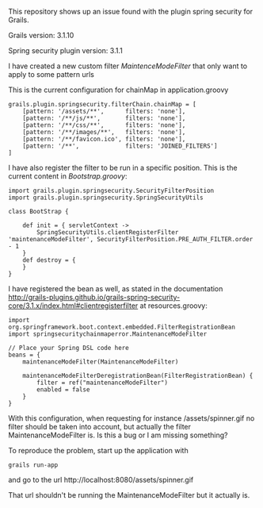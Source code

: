 This repository shows up an issue found with the plugin spring security for Grails. 

Grails version: 3.1.10

Spring security plugin version: 3.1.1

I have created a new custom filter *MaintenceModeFilter* that only want to apply to some pattern urls

This is the current configuration for chainMap in application.groovy

```
grails.plugin.springsecurity.filterChain.chainMap = [
	[pattern: '/assets/**',      filters: 'none'],
	[pattern: '/**/js/**',       filters: 'none'],
	[pattern: '/**/css/**',      filters: 'none'],
	[pattern: '/**/images/**',   filters: 'none'],
	[pattern: '/**/favicon.ico', filters: 'none'],
	[pattern: '/**',             filters: 'JOINED_FILTERS']
]
```

I have also register the filter to be run in a specific position. This is the current content in *Bootstrap.groovy*:
 
```
import grails.plugin.springsecurity.SecurityFilterPosition
import grails.plugin.springsecurity.SpringSecurityUtils

class BootStrap {

    def init = { servletContext ->
        SpringSecurityUtils.clientRegisterFilter 'maintenanceModeFilter', SecurityFilterPosition.PRE_AUTH_FILTER.order - 1
    }
    def destroy = {
    }
}
```

I have registered the bean as well, as stated in the documentation http://grails-plugins.github.io/grails-spring-security-core/3.1.x/index.html#clientregisterfilter at resources.groovy:

```
import org.springframework.boot.context.embedded.FilterRegistrationBean
import springsecuritychainmaperror.MaintenanceModeFilter

// Place your Spring DSL code here
beans = {
	maintenanceModeFilter(MaintenanceModeFilter)

	maintenanceModeFilterDeregistrationBean(FilterRegistrationBean) {
		filter = ref("maintenanceModeFilter")
		enabled = false
	}
}
```

With this configuration, when requesting for instance /assets/spinner.gif no filter should be taken into account, but actually the filter MaintenanceModeFilter is. Is this a bug or I am missing something?  


To reproduce the problem, start up the application with

```
grails run-app
```

and go to the url http://localhost:8080/assets/spinner.gif

That url shouldn't be running the MaintenanceModeFilter but it actually is.
